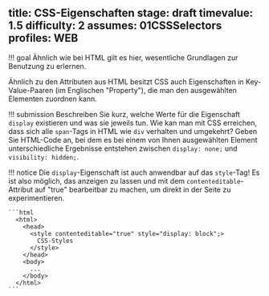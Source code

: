 title: CSS-Eigenschaften
stage: draft
timevalue: 1.5
difficulty: 2
assumes: 01CSSSelectors
profiles: WEB
---
!!! goal
    Ähnlich wie bei HTML gilt es hier, wesentliche Grundlagen zur Benutzung zu erlernen.
    
Ähnlich zu den Attributen aus HTML besitzt CSS auch Eigenschaften in Key-Value-Paaren (im
Englischen "Property"), die man den ausgewählten Elementen zuordnen kann.

!!! submission
    Beschreiben Sie kurz, welche Werte für die Eigenschaft `display` existieren und was sie
    jeweils tun. Wie kan man mit CSS erreichen, dass sich alle `span`-Tags in HTML wie `div`
    verhalten und umgekehrt?
    Geben Sie HTML-Code an, bei dem es bei einem von Ihnen ausgewählten Element unterschiedliche
    Ergebnisse entstehen zwischen `display: none;` und `visibility: hidden;`.

!!! notice
    Die `display`-Eigenschaft ist auch anwendbar auf das `style`-Tag! Es ist also möglich, das
    anzeigen zu lassen und mit dem `contenteditable`-Attribut auf "true" bearbeitbar zu machen,
    um direkt in der Seite zu experimentieren.

    ```html
      <html>
        <head>
          <style contenteditable="true" style="display: block";>
            CSS-Styles
          </style>
        </head>
        <body>
          ...
        </body>
      </html>
    ```
